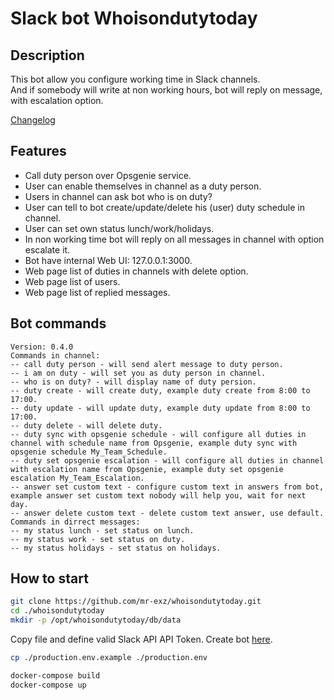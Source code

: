 # Slack bot Whoisondutytoday

## Description
This bot allow you configure working time in Slack channels.\
And if somebody will write at non working hours, bot will reply on message,\
with escalation option.

[Changelog](./CHANGELOG.md)

## Features
- Call duty person over Opsgenie service.
- User can enable themselves in channel as a duty person.
- Users in channel can ask bot who is on duty?
- User can tell to bot create/update/delete his (user) duty schedule in channel.
- User can set own status lunch/work/holidays.
- In non working time bot will reply on all messages in channel with option escalate it.
- Bot have internal Web UI: 127.0.0.1:3000.
- Web page list of duties in channels with delete option.
- Web page list of users.
- Web page list of replied messages.

## Bot commands
```
Version: 0.4.0
Commands in channel:
-- call duty person - will send alert message to duty person.
-- i am on duty - will set you as duty person in channel.
-- who is on duty? - will display name of duty persion.
-- duty create - will create duty, example duty create from 8:00 to 17:00.
-- duty update - will update duty, example duty update from 8:00 to 17:00.
-- duty delete - will delete duty.
-- duty sync with opsgenie schedule - will configure all duties in channel with schedule name from Opsgenie, example duty sync with opsgenie schedule My_Team_Schedule.
-- duty set opsgenie escalation - will configure all duties in channel with escalation name from Opsgenie, example duty set opsgenie escalation My_Team_Escalation.
-- answer set custom text - configure custom text in answers from bot, example answer set custom text nobody will help you, wait for next day.
-- answer delete custom text - delete custom text answer, use default.
Commands in dirrect messages:
-- my status lunch - set status on lunch.
-- my status work - set status on duty.
-- my status holidays - set status on holidays.
```

## How to start

```bash
git clone https://github.com/mr-exz/whoisondutytoday.git
cd ./whoisondutytoday
mkdir -p /opt/whoisondutytoday/db/data
```

Copy file and define valid Slack API API Token. Create bot [here](https://slack.com/intl/en-hr/help/articles/115005265703-create-a-bot-for-your-workspace).

```bash
cp ./production.env.example ./production.env
```

```bash
docker-compose build
docker-compose up
```

